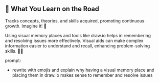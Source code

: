 ## 🚀 What You Learn on the Road

Tracks concepts, theories, and skills acquired, promoting continuous growth. Imagine it! 🌟

Using visual memory places and tools like draw.io helps in remembering and resolving issues more effectively. Visual aids can make complex information easier to understand and recall, enhancing problem-solving skills. 🧠💡


prompt:
- rewrite with emojis and explain why having a visual memory place and placing them in draw.io makes sense to remember and resolve issues